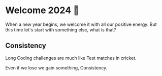 # Welcome 2024 🎉
When a new year begins, we welcome it with all our positive energy.
But this time let's start with something else, what is that? 
## Consistency
Long Coding challenges are much like Test matches in cricket.

Even if we lose we gain something, Consistency.
